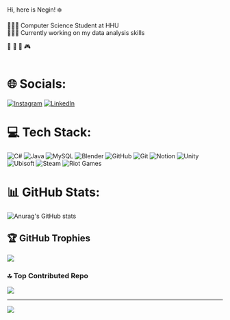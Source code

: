 Hi, here is Negin! ❄️<br/>

👩🏻‍🎓 Computer Science Student at HHU <br/>
👩🏻‍💻 Currently working on my data analysis skills <br/>


📖
🎻
🎨
🎮<br/>
<br/>




# 🌐 Socials:
[![Instagram](https://img.shields.io/badge/Instagram-%23E4405F.svg?logo=Instagram&logoColor=white)](https://instagram.com/negin.sshh) [![LinkedIn](https://img.shields.io/badge/LinkedIn-%230077B5.svg?logo=linkedin&logoColor=white)](https://linkedin.com/in/nshaabani) 

# 💻 Tech Stack:
![C#](https://img.shields.io/badge/c%23-%23239120.svg?style=for-the-badge&logo=csharp&logoColor=white) ![Java](https://img.shields.io/badge/java-%23ED8B00.svg?style=for-the-badge&logo=openjdk&logoColor=white) ![MySQL](https://img.shields.io/badge/mysql-4479A1.svg?style=for-the-badge&logo=mysql&logoColor=white) ![Blender](https://img.shields.io/badge/blender-%23F5792A.svg?style=for-the-badge&logo=blender&logoColor=white) ![GitHub](https://img.shields.io/badge/github-%23121011.svg?style=for-the-badge&logo=github&logoColor=white) ![Git](https://img.shields.io/badge/git-%23F05033.svg?style=for-the-badge&logo=git&logoColor=white) ![Notion](https://img.shields.io/badge/Notion-%23000000.svg?style=for-the-badge&logo=notion&logoColor=white) ![Unity](https://img.shields.io/badge/unity-%23000000.svg?style=for-the-badge&logo=unity&logoColor=white) ![Ubisoft](https://img.shields.io/badge/Ubisoft-%23F5F5F5.svg?style=for-the-badge&logo=Ubisoft&logoColor=black) ![Steam](https://img.shields.io/badge/steam-%23000000.svg?style=for-the-badge&logo=steam&logoColor=white) ![Riot Games](https://img.shields.io/badge/riotgames-D32936.svg?style=for-the-badge&logo=riotgames&logoColor=white)
# 📊 GitHub Stats:
![Anurag's GitHub stats](https://github-readme-stats.vercel.app/api?username=Neginae&show_icons=true&theme=dark)<br/>

## 🏆 GitHub Trophies
![](https://github-profile-trophy.vercel.app/?username=Neginae&theme=dark&no-frame=false&no-bg=false&margin-w=4)

### 🔝 Top Contributed Repo
![](https://github-contributor-stats.vercel.app/api?username=Neginae&limit=5&theme=dark&combine_all_yearly_contributions=true)

---
[![](https://visitcount.itsvg.in/api?id=Neginae&icon=0&color=0)](https://visitcount.itsvg.in)

<!-- Proudly created with GPRM ( https://gprm.itsvg.in ) -->





